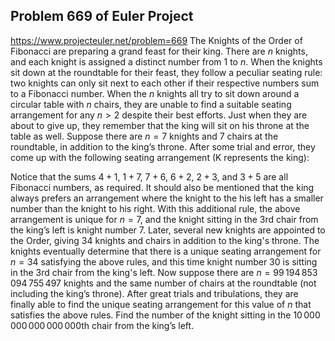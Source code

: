 ## Problem 669 of Euler Project 
https://www.projecteuler.net/problem=669
The Knights of the Order of Fibonacci are preparing a grand feast for their king. There are $n$ knights, and each knight is assigned a distinct number from 1 to $n$.
When the knights sit down at the roundtable for their feast, they follow a peculiar seating rule: two knights can only sit next to each other if their respective numbers sum to a Fibonacci number.
When the $n$ knights all try to sit down around a circular table with $n$ chairs, they are unable to find a suitable seating arrangement for any $n>2$ despite their best efforts. Just when they are about to give up, they remember that the king will sit on his throne at the table as well.
Suppose there are $n=7$ knights and 7 chairs at the roundtable, in addition to the king’s throne. After some trial and error, they come up with the following seating arrangement (K represents the king):



Notice that the sums $4+1$, $1+7$, $7+6$, $6+2$, $2+3$, and $3+5$ are all Fibonacci numbers, as required. It should also be mentioned that the king always prefers an arrangement where the knight to the his left has a smaller number than the knight to his right. With this additional rule, the above arrangement is unique for $n=7$, and the knight sitting in the 3rd chair from the king’s left is knight number 7.
Later, several new knights are appointed to the Order, giving 34 knights and chairs in addition to the king's throne. The knights eventually determine that there is a unique seating arrangement for $n=34$ satisfying the above rules, and this time knight number 30 is sitting in the 3rd chair from the king's left.
Now suppose there are $n=99\,194\,853\,094\,755\,497$ knights and the same number of chairs at the roundtable (not including the king’s throne). After great trials and tribulations, they are finally able to find the unique seating arrangement for this value of $n$ that satisfies the above rules.
Find the number of the knight sitting in the $10\,000\,000\,000\,000\,000$th chair from the king’s left.